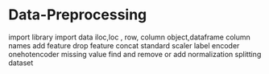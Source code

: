 # Data-Preprocessing

import library
import data
iloc,loc , row, column
object,dataframe
column names
add feature drop feature
concat
standard scaler
label encoder
onehotencoder
missing value find and remove or add 
normalization
splitting dataset
